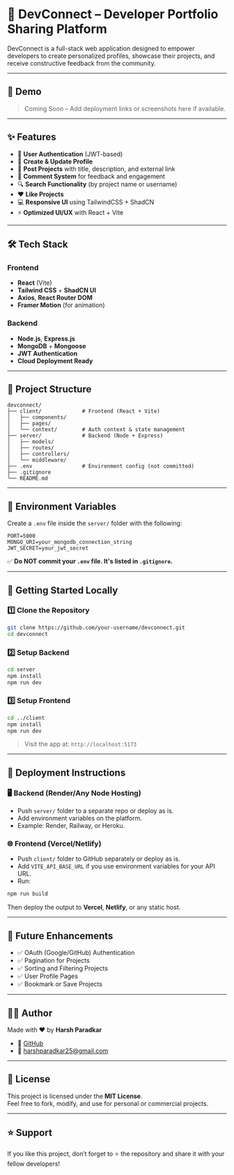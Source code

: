 # 🚀 DevConnect – Developer Portfolio Sharing Platform

DevConnect is a full-stack web application designed to empower developers to create personalized profiles, showcase their projects, and receive constructive feedback from the community.

---

## 📸 Demo

> Coming Soon – Add deployment links or screenshots here if available.

---

## ✨ Features

- 🔐 **User Authentication** (JWT-based)
- 👤 **Create & Update Profile**
- 💼 **Post Projects** with title, description, and external link
- 💬 **Comment System** for feedback and engagement
- 🔍 **Search Functionality** (by project name or username)
- ❤️ **Like Projects**
- 💻 **Responsive UI** using TailwindCSS + ShadCN
- ⚡ **Optimized UI/UX** with React + Vite

---

## 🛠️ Tech Stack

### Frontend
- **React** (Vite)
- **Tailwind CSS** + **ShadCN UI**
- **Axios**, **React Router DOM**
- **Framer Motion** (for animation)

### Backend
- **Node.js**, **Express.js**
- **MongoDB** + **Mongoose**
- **JWT Authentication**
- **Cloud Deployment Ready**

---

## 📁 Project Structure

```
devconnect/
├── client/             # Frontend (React + Vite)
│   ├── components/
│   ├── pages/
│   └── context/        # Auth context & state management
├── server/             # Backend (Node + Express)
│   ├── models/
│   ├── routes/
│   ├── controllers/
│   └── middleware/
├── .env                # Environment config (not committed)
├── .gitignore
└── README.md
```

---

## 🔐 Environment Variables

Create a `.env` file inside the `server/` folder with the following:

```env
PORT=5000
MONGO_URI=your_mongodb_connection_string
JWT_SECRET=your_jwt_secret
```

✅ **Do NOT commit your `.env` file. It's listed in `.gitignore`.**

---

## 🧪 Getting Started Locally

### 1️⃣ Clone the Repository

```bash
git clone https://github.com/your-username/devconnect.git
cd devconnect
```

### 2️⃣ Setup Backend

```bash
cd server
npm install
npm run dev
```

### 3️⃣ Setup Frontend

```bash
cd ../client
npm install
npm run dev
```

> Visit the app at: `http://localhost:5173`

---

## 🚀 Deployment Instructions

### 🖥 Backend (Render/Any Node Hosting)

- Push `server/` folder to a separate repo or deploy as is.
- Add environment variables on the platform.
- Example: Render, Railway, or Heroku.

### 🌐 Frontend (Vercel/Netlify)

- Push `client/` folder to GitHub separately or deploy as is.
- Add `VITE_API_BASE_URL` if you use environment variables for your API URL.
- Run:

```bash
npm run build
```

Then deploy the output to **Vercel**, **Netlify**, or any static host.

---

## 🧠 Future Enhancements

- ✅ OAuth (Google/GitHub) Authentication
- ✅ Pagination for Projects
- ✅ Sorting and Filtering Projects
- ✅ User Profile Pages
- ✅ Bookmark or Save Projects

---

## 🙋‍♂️ Author

Made with ❤️ by **Harsh Paradkar**

- 🔗 [GitHub](https://github.com/harshparadkar25)
- 📧 harshparadkar25@gmail.com

---

## 📄 License

This project is licensed under the **MIT License**.  
Feel free to fork, modify, and use for personal or commercial projects.

---

## ⭐️ Support

If you like this project, don’t forget to ⭐️ the repository and share it with your fellow developers!
